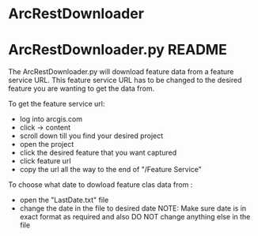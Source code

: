 # ArcRestDownloader
ArcRestDownloader.py README
============================

The ArcRestDownloader.py will download feature data from a feature service URL. This feature service URL has to be changed to the desired feature you are wanting to get the data from. 

To get the feature service url:
- log into arcgis.com
- click -> content 
- scroll down till you find your desired project
- open the project
- click the desired feature that you want captured 
- click feature url
- copy the url all the way to the end of "/Feature Service"

To choose what date to dowload feature clas data from :
- open the "LastDate.txt" file
- change the date in the file to desired date
NOTE: Make sure date is in exact format as required and also DO NOT change anything else in the file
